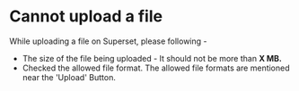 # Cannot upload a file

While uploading a file on Superset, please following - 

* The size of the file being uploaded - It should not be more than **X MB.**
* Checked the allowed file format. The allowed file formats are mentioned near the 'Upload' Button.




